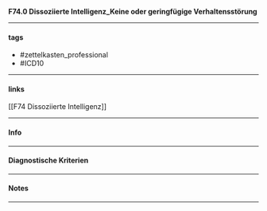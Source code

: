 __F74.0 Dissoziierte Intelligenz_Keine oder geringfügige Verhaltensstörung__

___________________________________________
#### tags

- #zettelkasten_professional
- #ICD10 
___________________________________________
#### links

[[F74 Dissoziierte Intelligenz]]

___________________________________________
#### Info

___________________________________________
#### Diagnostische Kriterien

___________________________________________
#### Notes

___________________________________________

